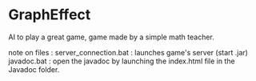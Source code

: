 # GraphEffect
AI to play a great game, game made by a simple math teacher.

note on files :
server_connection.bat :
	launches game's server (start .jar)
javadoc.bat :
	open the javadoc by launching the index.html file in the Javadoc folder.
